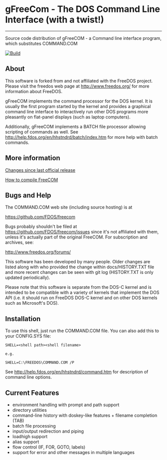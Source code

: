 # gFreeCom - The DOS Command Line Interface (with a twist!) #
********************************************

Source code distribution of gFreeCOM - a Command line interface
program, which substitutes COMMAND.COM

<!-- Upstream Master -->
<!-- [![Build](https://github.com/FDOS/freecom/workflows/Build/badge.svg)](https://github.com/FDOS/freecom/actions) -->
<!-- Local Branch -->
[![Build](../../workflows/Build/badge.svg)](../../actions)

## About ##
This software is forked from and not affiliated with the FreeDOS project. 
Please visit the freedos web page at http://www.freedos.org/ for more information about FreeDOS.

gFreeCOM implements the command processor for the DOS kernel.  It is usually the first program started by the kernel and provides a graphical command line interface to interactively run other DOS programs more pleasantly on flat-panel displays (such as laptop computers).

Additionally, gFreeCOM implements a BATCH file processor allowing scripting of commands as well.  See http://help.fdos.org/en/hhstndrd/batch/index.htm for more help with batch commands.


## More information ##
[Changes since last official release](https://github.com/FDOS/freecom/commits/master)

[How to compile FreeCOM](docs/compile.txt)


## Bugs and Help ##

The COMMAND.COM web site (including source hosting) is at

   https://github.com/FDOS/freecom

Bugs probably shouldn't be filed at https://github.com/FDOS/freecom/issues since it's not affiliated with them, unless it's actually part of the original FreeCOM.  For subscription and archives, see:

   http://www.freedos.org/forums/

This software has been developed by many people.  Older changes are listed along with who provided the change within docs/HISTORY.TXT file and more recent changes can be seen with git log (HISTORY.TXT is only updated periodically).

Please note that this software is separate from the DOS-C kernel and
is intended to be compatible with a variety of kernels that implement the DOS API (i.e. it should run on FreeDOS DOS-C kernel and on other DOS kernels such as Microsoft's DOS).

## Installation ##
To use this shell, just run the COMMAND.COM file.
You can also add this to your CONFIG.SYS file:

~~~~~~~~~~~~~~~~~~~~~~~~~~~~~~~~~~
SHELL=<shell path><shell filename>

e.g.

SHELL=C:\FREEDOS\COMMAND.COM /P
~~~~~~~~~~~~~~~~~~~~~~~~~~~~~~~~~~

See http://help.fdos.org/en/hhstndrd/command.htm for description of command line options.


## Current Features ##
- environment handling with prompt and path support
- directory utilities
- command-line history with doskey-like features + filename completion (TAB)
- batch file processing
- input/output redirection and piping
- loadhigh support
- alias support
- flow control (IF, FOR, GOTO, labels)
- support for error and other messages in multiple languages
